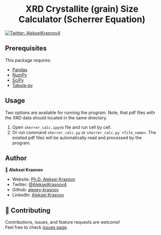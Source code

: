<h1 align="center">XRD Crystallite (grain) Size Calculator (Scherrer Equation)</h1>
<p>
  <a href="https://twitter.com/AlekseiKrasnov4" target="_blank">
    <img alt="Twitter: AlekseiKrasnov4" src="https://img.shields.io/twitter/follow/AlekseiKrasnov4.svg?style=social" />
  </a>
</p>


##  Prerequisites

This package requires:

- [Pandas](https://pandas.pydata.org/pandas-docs/stable/index.html)
- [NumPy](https://docs.scipy.org/doc/numpy/index.html)
- [SciPy](https://scipy.org/doc/scipy/index.html)
- [Tabula-py](https://tabula-py.readthedocs.io/en/latest/index.html)

## Usage

Two options are available for running the program. Note, that pdf files with the XRD data should located in the same directory.
1. Open `sherrer_calc.ipynb` file and run cell by cell. 
2. Or run command `sherrer_calc.py` or `sherrer_calc.py <file_name>`.
The existed pdf files will be automatically read and processed by the program.
 

## Author

👤 **Aleksei Krasnov**

* Website: [Ph.D. Aleksei Krasnov](https://www.researchgate.net/profile/Aleksei-Krasnov)
* Twitter: [@AlekseiKrasnov4](https://twitter.com/AlekseiKrasnov4)
* Github: [alexey-krasnov](https://github.com/alexey-krasnov)
* LinkedIn: [Aleksei Krasnov](https://linkedin.com/in/aleksei-krasnov-b53b2ab6)

## 🤝 Contributing

Contributions, issues, and feature requests are welcome!<br />Feel free to check [issues page](https://github.com/alexey-krasnov/sherrer_calculator/issues). 
